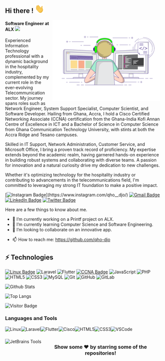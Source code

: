 ## Hi there ! <img src="https://github.com/inspirasiprogrammer/inspirasiprogrammer/blob/main/wave.gif" width="30px">
<img align="right" alt="GIF" src="https://raw.githubusercontent.com/devSouvik/devSouvik/master/gif3.gif" width="350" style="max-width: 100%;">
  <h4> Software Engineer at ALX <img src="https://media.giphy.com/media/WUlplcMpOCEmTGBtBW/giphy.gif" width="30"> </h4>
<!--
I'm a Network Engineer, System Support Specialist, Computer Scientist and Software Developer from Ghana, Accra. I graduated in Cisco Certified Networking Associate (CCNA) at Ghana-India Kofi Annan Centre of Excellence in ICT and Bachelor of Science in Computer Science at Ghana Communication Technology University, Accra Ridge and Tesano respectively. I like building new stuff and working  in  team. I am curious 😉.
-->
Experienced Information Technology professional with a dynamic background in the hospitality industry, complemented by my current role in the ever-evolving Telecommunication sector. My journey spans roles such as Network Engineer, System Support Specialist, Computer Scientist, and Software Developer. Hailing from Ghana, Accra, I hold a Cisco Certified Networking Associate (CCNA) certification from the Ghana-India Kofi Annan Centre of Excellence in ICT and a Bachelor of Science in Computer Science from Ghana Communication Technology University, with stints at both the Accra Ridge and Tesano campuses.

Skilled in IT Support, Network Administration, Customer Service, and Microsoft Office, I bring a proven track record of proficiency. My expertise extends beyond the academic realm, having garnered hands-on experience in building robust systems and collaborating with diverse teams. A passion for innovation and a natural curiosity drive my dedication to new challenges.

Whether it's optimizing technology for the hospitality industry or contributing to advancements in the telecommunications field, I'm committed to leveraging my strong IT foundation to make a positive impact.
<br />

[![Instagram Badge](https://img.shields.io/badge/-@qho__djo-001F3F?style=flat-square&logo=instagram&logoColor=white&link=[https://www.instagram.com/qho__djo/](https://www.instagram.com/qho__djo/))](https://www.instagram.com/qho__djo/)
[![Gmail Badge](https://img.shields.io/badge/-kennyfrempong@gmail.com-800000?style=flat-square&logo=Gmail&logoColor=white&link=mailto:kennyfrempong@gmail.com)](mailto:kennyfrempong@gmail.com)
[![LinkedIn Badge](https://img.shields.io/badge/-Kennyfrempong-blue?style=flat-square&logo=linkedin&logoColor=white&link=https://www.linkedin.com/in/kenny-frempong-8b8976121/)](https://www.linkedin.com/in/kenny-frempong-8b8976121/)
[![Twitter Badge](https://img.shields.io/badge/-@qho__djo-333333?style=flat-square&logo=twitter&logoColor=white&link=https://twitter.com/qho__djo)](https://twitter.com/qho__djo)



Here are a few things to know about me.
<!--
<a href="https://bmc.link/evansow2001" target="_blank"><img src="https://cdn.buymeacoffee.com/buttons/v2/default-yellow.png" alt="Buy Me A Coffee" height="60px" width="217px" ></a>

### You can find my stuff here :leaves:

- My Personal Website :yum: [Kwasicodes.com](https://evans-kwasi.netlify.app)


Here are some ideas to get you started:
-->
- 🔭 I’m currently working on a Printf project on ALX.
- 🌱 I’m currently learning Computer Science and Software Engineering.
- 👯 I’m looking to collaborate on an innovative app.
<!--
- 🤔 I’m looking for help with ...
- 💬 Ask me about ...
-->
- 📫 How to reach me: https://github.com/qho-djo
<!--
- 😄 Pronouns: ...
- ⚡ Fun fact: ...
-->

## ⚡ Technologies

<!--- just --->

[![Linux Badge](https://img.shields.io/badge/-Linux-FCC624?style=flat-square&logo=linux&logoColor=white)](YourLinuxLink)
![Laravel](https://img.shields.io/badge/-Laravel-00599C?style=flat-square&logo=Laravel)
![Flutter](https://img.shields.io/badge/-Flutter-black?style=flat-square&logo=flutter)
[![CCNA Badge](https://img.shields.io/badge/-CCNA-1A98C9?style=flat-square&logo=cisco&logoColor=white)](YourCCNALink)
![JavaScript](https://img.shields.io/badge/-JavaScript-black?style=flat-square&logo=javascript)
![PHP](https://img.shields.io/badge/-PHP-black?style=flat-square&logo=php)
![HTML5](https://img.shields.io/badge/-HTML5-E34F26?style=flat-square&logo=html5&logoColor=white)
![CSS3](https://img.shields.io/badge/-CSS3-1572B6?style=flat-square&logo=css3)
![MySQL](https://img.shields.io/badge/-MySQL-black?style=flat-square&logo=mysql)
![Git](https://img.shields.io/badge/-Git-black?style=flat-square&logo=git)
![GitHub](https://img.shields.io/badge/-GitHub-181717?style=flat-square&logo=github)
![GitLab](https://img.shields.io/badge/-GitLab-FCA121?style=flat-square&logo=gitlab)


![Github Stats](https://github-readme-stats.vercel.app/api?username=qho-djo&count_private=true&show_icons=true&include_all_commits=true&theme=radical&bg_color=0D1117&title_color=2F80ED&text_color=FFFFFF&icon_color=4CAF50)


![Top Langs](https://github-readme-stats.vercel.app/api/top-langs/?username=qho-djo&hide=TeX&layout=compact&theme=radical&bg_color=0D1117&title_color=2F80ED&text_color=FFFFFF)


![Visitor Badge](https://komarev.com/ghpvc/?username=qho-djo0&color=800080&style=rounded)


### Languages and Tools

<img align="left" src="https://simpleicons.org/icons/linux.svg" alt="Linux" height="40px" />
<img align="left" src="https://simpleicons.org/icons/laravel.svg" alt="Laravel" height="40px" />
<img align="left" src="https://simpleicons.org/icons/flutter.svg" alt="Flutter" height="40px" />
<img align="left" src="https://simpleicons.org/icons/cisco.svg" alt="Cisco" height="40px" />
<img align="left" src="https://simpleicons.org/icons/html5.svg" alt="HTML5" height="40px" />
<img align="left" src="https://simpleicons.org/icons/css3.svg" alt="CSS3" height="40px" />
<img align="left" src="https://simpleicons.org/icons/visualstudiocode.svg" alt="VSCode" height="40px" />
<img align="left" src="https://simpleicons.org/icons/jetbrains.svg" alt="JetBrains Tools" height="40px" />
<br />

#

<div align="center">

### Show some ❤️ by starring some of the repositories!

</div>
